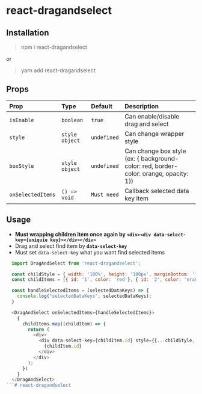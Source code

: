 # react-dragandselect

## Installation
> npm i react-dragandselect

or

> yarn add react-dragandselect

## Props
| Prop  | Type  | Default | Description |
|:--------- | :---- | :----   |:----  |
| `isEnable` | `boolean` | `true` | Can enable/disable drag and select |
| `style` | `style object` | `undefined` | Can change wrapper style |
| `boxStyle` | `style object` | `undefined` | Can change box style (ex: { background-color: red, border-color: orange, opacity: 1}) |
| `onSelectedItems` | `() => void` | `Must need` | Callback selected data key item |

## Usage
* **Must wrapping children item once again by ```<div><div data-select-key={uniquie key}></div></div>```**
* Drag and select find item by **`data-select-key`**
* Must set `data-select-key` what you want find selected items

```js
  import DragAndSelect from 'react-dragandselect';

  const childStyle = { width: '100%', height: '100px', marginBottom: '10px', textAlign: 'center' };
  const childItems = [{ id: '1', color: 'red'}, { id: '2', color: 'orange' }, { id: '3', color: 'yellow' }, { id: '4', color: 'green' }, { id: '5', color: 'blue' }]

  const handleSelectedItems = (selectedDataKeys) => {
    console.log("selectedDataKeys", selectedDataKeys);
  }

  <DragAndSelect onSelectedItems={handleSelectedItems}>
    {
      childItems.map((childItem) => {
        return (
          <div>
            <div data-select-key={childItem.id} style={{...childStyle, backgroundColor: childItem.color}}>
              {childItem.id}
            </div>
          </div>
        );
      })
    }
  </DragAndSelect>
```# react-dragandselect
